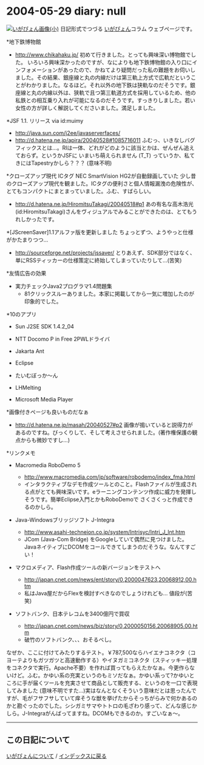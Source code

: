 2004-05-29 diary: null
=====================================================================================================
[![いがぴょん画像(小)](https://igapyon.github.io/diary/images/iga200306s.jpg "いがぴょん")](https://igapyon.github.io/diary/memo/memoigapyon.html) 日記形式でつづる [いがぴょん](https://igapyon.github.io/diary/memo/memoigapyon.html)コラム ウェブページです。

*地下鉄博物館

* http://www.chikahaku.jp/
初めて行きました。とっても興味深い博物館でした。
いろいろ興味深かったのですが、なによりも地下鉄博物館の入り口にインフォメーションがあったので、かねてより疑問だった私の難題をお伺いしました。その結果、銀座線と丸の内線だけは第三軌上方式で広軌だということがわかりました。なるほど。それ以外の地下鉄は狭軌なのだそうです。銀座線と丸の内線以外は、狭軌で且つ第三軌道方式を採用しているため、他の私鉄との相互乗り入れが可能になるのだそうです。すっきりしました。若い女性の方が詳しく解説してくださいました。満足しました。

*JSF 1.1. リリース via id:muimy

* http://java.sun.com/j2ee/javaserverfaces/
* http://d.hatena.ne.jp/apira/20040528#1085716011
ふむっ、いきなしバグフィックスとは…。RIは一体、どれがどのように該当とかは、ぜんぜん追えておらず。というかJSFに いまいち萌えられません (T_T) っていうか、私てきにはTapestryかしら？？？ (意味不明)

*クローズアップ現代 ICタグ
NEC SmartVision HG2が自動録画していた 少し昔のクローズアップ現代を観ました。ICタグの便利さと個人情報漏洩の危険性が、とてもコンパクトにまとまっていました。ふむ、すばらしい。

* http://d.hatena.ne.jp/HiromitsuTakagi/20040518#p1
あの有名な高木浩光(id:HiromitsuTakagi)さんをヴィジュアルでみることができたのは、とてもうれしかったです。

*[JScreenSaver]1.1アルファ版を更新しました
ちょっとずつ、ようやっと仕様がかたまりつつ…

* http://sourceforge.net/projects/jssaver/
とりあえず、SDK部分ではなく、単にRSSティッカーの仕様策定に終始してしまっていたりして…(苦笑)

*友情広告の効果

* 実力チェックJava2プログラマ1.4問題集
  * 81クリックスルーありました。本家に掲載してから一気に増加したのが印象的でした。

*10のアプリ

* Sun J2SE SDK 1.4.2_04 
* NTT Docomo P in Free 2PWLドライバ 
* Jakarta Ant
* Eclipse
* たいむぼっか～ん



* LHMelting
* Microsoft Media Player

*画像付きページも良いものだなぁ

* http://d.hatena.ne.jp/masah/20040527#p2
画像が搗いていると説得力があるのですね。びっくりして、そして考えさせられました。(著作権保護の観点からも微妙ですし…)

*リンクメモ

* Macromedia RoboDemo 5
  * http://www.macromedia.com/jp/software/robodemo/index_fma.html
  * インタラクティブなデモ作成ツールとのこと。Flashファイルが生成される点がとても興味深いです。eラーニングコンテンツ作成に威力を発揮しそうです。簡単Eclipse入門とかもRoboDemoで さくさくっと作成できるのかしら。



* Java-Windowsブリッジソフト J-Integra
  * http://www.asahi-techneion.co.jp/system/Intrisyc/Intri_J_Int.htm
  * JCom (Java-Com Bridge) をGoogleしていて偶然に見つけました。JavaネイティブにDCOMをコールできてしまうのだそうな。なんてすごい！



* マクロメディア、Flash作成ツールの新バージョンをテストへ
  * http://japan.cnet.com/news/ent/story/0,2000047623,20068912,00.htm
  * 私はJava屋だからFlexを検討すべきなのでしょうけれども… 値段が(苦笑)


* ソフトバンク、日本テレコムを3400億円で買収
  * http://japan.cnet.com/news/biz/story/0,2000050156,20068905,00.htm
  * 破竹のソフトバンク、、、おそるべし。


なぜか、ここに付けてみたりするテスト。￥787,500ならハイエナコネクタ（コヨーテよりもガツガツと高速動作する）やイヌガミコネクタ（スティッキー処理をコネクタで実行。Apache不要）を作れば買ってもらえたかなぁ。今更作らないけど。ふむ。かゆい系の充実というのもミソだなぁ。かゆい系って?かゆいところに手が届くツールを充実させて商品として販売する、というのを一口で表現してみました (意味不明ですた…)実はなんとなくそういう意味だとは思ったんですが、毛がフサフサしていて痒そうな獣を挙げたからそっちがらみで何かあるのかと勘ぐったのでした。シシガミサマやトトロの毛ざわり感って、どんな感じかしら。J-Integraがんばってますね。DCOMもできるのか。すごいなぁ～。


----------------------------------------------------------------------------------------------------

## この日記について
[いがぴょんについて](http://www.igapyon.jp/igapyon/diary/memo/memoigapyon.html) / [インデックスに戻る](https://igapyon.github.io/diary/idxall.html)
